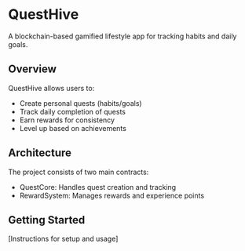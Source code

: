 # QuestHive
A blockchain-based gamified lifestyle app for tracking habits and daily goals.

## Overview
QuestHive allows users to:
- Create personal quests (habits/goals)
- Track daily completion of quests
- Earn rewards for consistency
- Level up based on achievements

## Architecture
The project consists of two main contracts:
- QuestCore: Handles quest creation and tracking
- RewardSystem: Manages rewards and experience points

## Getting Started
[Instructions for setup and usage]
